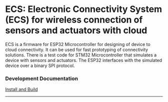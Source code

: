 ECS: Electronic Connectivity System (ECS) for wireless connection of sensors and actuators with cloud 
======

ECS is a firmware for ESP32 Microcontroller for designing of device to cloud connectivity. It can be used for fast prototyping of connectivity solutions.
There is a test code for STM32 Microcontroller that simulates a device with sensors and actuators. The ESP32 interfaces with the simulated device over a binary SPI protocol.
### Development Documentation 

[Install and Build](Install_and_build.md)

---
